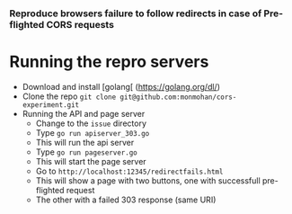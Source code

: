 ### Reproduce browsers failure to follow redirects in case of Pre-flighted CORS requests

# Running the repro servers
* Download and install [golang[ (https://golang.org/dl/)
* Clone the repo
    `git clone git@github.com:monmohan/cors-experiment.git`
* Running the API and page server
    + Change to the `issue` directory
    + Type `go run apiserver_303.go`
    + This will run the api server
    + Type `go run pageserver.go`
    + This will start the page server
    + Go to `http://localhost:12345/redirectfails.html`
    + This will show a page with two buttons, one with successfull pre-flighted request
    + The other with a failed 303 response (same URI)


